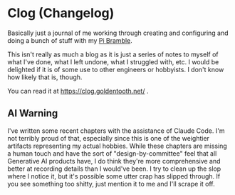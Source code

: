 # Clog (Changelog)

Basically just a journal of me working through creating and configuring and doing a bunch of stuff with my [Pi Bramble](https://goldentooth.net).

This isn't really as much a blog as it is just a series of notes to myself of what I've done, what I left undone, what I struggled with, etc. I would be delighted if it is of some use to other engineers or hobbyists. I don't know how likely that is, though.

You can read it at https://clog.goldentooth.net/ .

## AI Warning

I've written some recent chapters with the assistance of Claude Code. I'm not terribly proud of that, especially since this is one of the weightier artifacts representing my actual hobbies. While these chapters are missing a human touch and have the sort of "design-by-committee" feel that all Generative AI products have, I do think they're more comprehensive and better at recording details than I would've been. I try to clean up the slop where I notice it, but it's possible some utter crap has slipped through. If you see something too shitty, just mention it to me and I'll scrape it off.
